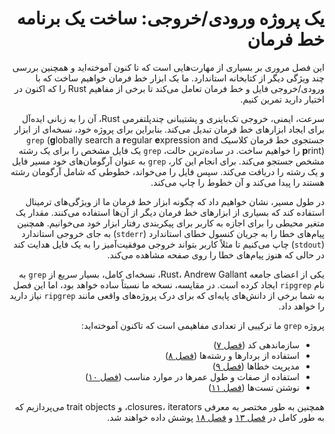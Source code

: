 <div dir="rtl">

# یک پروژه ورودی/خروجی: ساخت یک برنامه خط فرمان

این فصل مروری بر بسیاری از مهارت‌هایی است که تا کنون آموخته‌اید و همچنین بررسی چند ویژگی دیگر از کتابخانه استاندارد. ما یک ابزار خط فرمان خواهیم ساخت که با ورودی/خروجی فایل و خط فرمان تعامل می‌کند تا برخی از مفاهیم Rust را که اکنون در اختیار دارید تمرین کنیم.

سرعت، ایمنی، خروجی تک‌باینری و پشتیبانی چند‌پلتفرمی Rust، آن را به زبانی ایده‌آل برای ایجاد ابزارهای خط فرمان تبدیل می‌کند. بنابراین برای پروژه خود، نسخه‌ای از ابزار جستجوی خط فرمان کلاسیک `grep` (**g**lobally search a **r**egular **e**xpression and **p**rint) را خواهیم ساخت. در ساده‌ترین حالت، `grep` یک فایل مشخص را برای یک رشته مشخص جستجو می‌کند. برای انجام این کار، `grep` به عنوان آرگومان‌های خود مسیر فایل و یک رشته را دریافت می‌کند. سپس فایل را می‌خواند، خطوطی که شامل آرگومان رشته هستند را پیدا می‌کند و آن خطوط را چاپ می‌کند.

در طول مسیر، نشان خواهیم داد که چگونه ابزار خط فرمان ما از ویژگی‌های ترمینال استفاده کند که بسیاری از ابزارهای خط فرمان دیگر از آن‌ها استفاده می‌کنند. مقدار یک متغیر محیطی را برای اجازه به کاربر برای پیکربندی رفتار ابزار خود می‌خوانیم. همچنین پیام‌های خطا را به جریان کنسول خطای استاندارد (`stderr`) به جای خروجی استاندارد (`stdout`) چاپ می‌کنیم تا مثلاً کاربر بتواند خروجی موفقیت‌آمیز را به یک فایل هدایت کند در حالی که هنوز پیام‌های خطا را روی صفحه مشاهده می‌کند.

یکی از اعضای جامعه Rust، Andrew Gallant، نسخه‌ای کامل، بسیار سریع از `grep` به نام `ripgrep` ایجاد کرده است. در مقایسه، نسخه ما نسبتاً ساده خواهد بود، اما این فصل به شما برخی از دانش‌های پایه‌ای که برای درک پروژه‌های واقعی مانند `ripgrep` نیاز دارید را خواهد داد.

پروژه `grep` ما ترکیبی از تعدادی مفاهیمی است که تاکنون آموخته‌اید:

- سازماندهی کد ([فصل ۷][ch7]<!-- ignore -->)
- استفاده از بردارها و رشته‌ها ([فصل ۸][ch8]<!-- ignore -->)
- مدیریت خطاها ([فصل ۹][ch9]<!-- ignore -->)
- استفاده از صفات و طول عمرها در موارد مناسب ([فصل ۱۰][ch10]<!-- ignore -->)
- نوشتن تست‌ها ([فصل ۱۱][ch11]<!-- ignore -->)

همچنین به طور مختصر به معرفی closures، iterators، و trait objects می‌پردازیم که به طور کامل در [فصل ۱۳][ch13]<!-- ignore --> و [فصل ۱۸][ch18]<!-- ignore --> پوشش داده خواهند شد.

[ch7]: ch07-00-managing-growing-projects-with-packages-crates-and-modules.html  
[ch8]: ch08-00-common-collections.html  
[ch9]: ch09-00-error-handling.html  
[ch10]: ch10-00-generics.html  
[ch11]: ch11-00-testing.html  
[ch13]: ch13-00-functional-features.html  
[ch18]: ch18-00-oop.html  

</div>